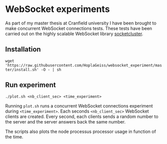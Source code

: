 # WebSocket experiments

As part of my master thesis at Cranfield university I have been brought to make concurrent WebSocket connections tests. These tests have been carried out on the highly scalable WebSocket library [socketcluster](https://github.com/TopCloud/socketcluster).

## Installation

`wget 'https://raw.githubusercontent.com/HoplaGeiss/websocket_experiment/master/install.sh' -O - | sh`

## Run experiment

`./plot.sh <nb_client_sec> <time_experiment>`

Running `plot.sh` runs a concurrent WebSocket connections experiment during `<time_experiment>`. Each seconds `<nb_client_sec>` WebSocket clients are created. Every second, each clients sends a random number to the server and the server answers back the same number. 

The scripts also plots the node processus processor usage in function of the time.





